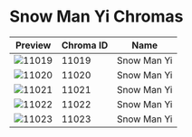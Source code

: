 # Snow Man Yi Chromas

| Preview | Chroma ID | Name |
|---------|-----------|------|
| ![11019](https://raw.communitydragon.org/latest/plugins/rcp-be-lol-game-data/global/default/v1/champion-chroma-images/11/11019.png) | 11019 | Snow Man Yi |
| ![11020](https://raw.communitydragon.org/latest/plugins/rcp-be-lol-game-data/global/default/v1/champion-chroma-images/11/11020.png) | 11020 | Snow Man Yi |
| ![11021](https://raw.communitydragon.org/latest/plugins/rcp-be-lol-game-data/global/default/v1/champion-chroma-images/11/11021.png) | 11021 | Snow Man Yi |
| ![11022](https://raw.communitydragon.org/latest/plugins/rcp-be-lol-game-data/global/default/v1/champion-chroma-images/11/11022.png) | 11022 | Snow Man Yi |
| ![11023](https://raw.communitydragon.org/latest/plugins/rcp-be-lol-game-data/global/default/v1/champion-chroma-images/11/11023.png) | 11023 | Snow Man Yi |
